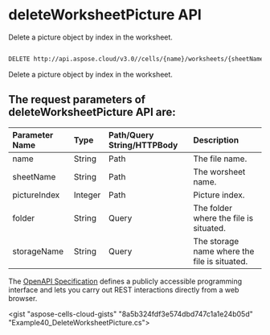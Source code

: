 # **deleteWorksheetPicture API**

Delete a picture object by index in the worksheet. 

```bash

DELETE http://api.aspose.cloud/v3.0//cells/{name}/worksheets/{sheetName}/pictures/{pictureIndex}

```
Delete a picture object by index in the worksheet.

## The request parameters of **deleteWorksheetPicture** API are: 

| Parameter Name | Type | Path/Query String/HTTPBody | Description | 
| :- | :- | :- |:- | 
|name|String|Path|The file name.|
|sheetName|String|Path|The worsheet name.|
|pictureIndex|Integer|Path|Picture index.|
|folder|String|Query|The folder where the file is situated.|
|storageName|String|Query|The storage name where the file is situated.|


The [OpenAPI Specification](https://reference.aspose.cloud/cells/#/PicturesController/DeleteWorksheetPicture) defines a publicly accessible programming interface and lets you carry out REST interactions directly from a web browser.

<gist "aspose-cells-cloud-gists" "8a5b324fdf3e574dbd747c1a1e24b05d" "Example40_DeleteWorksheetPicture.cs">

